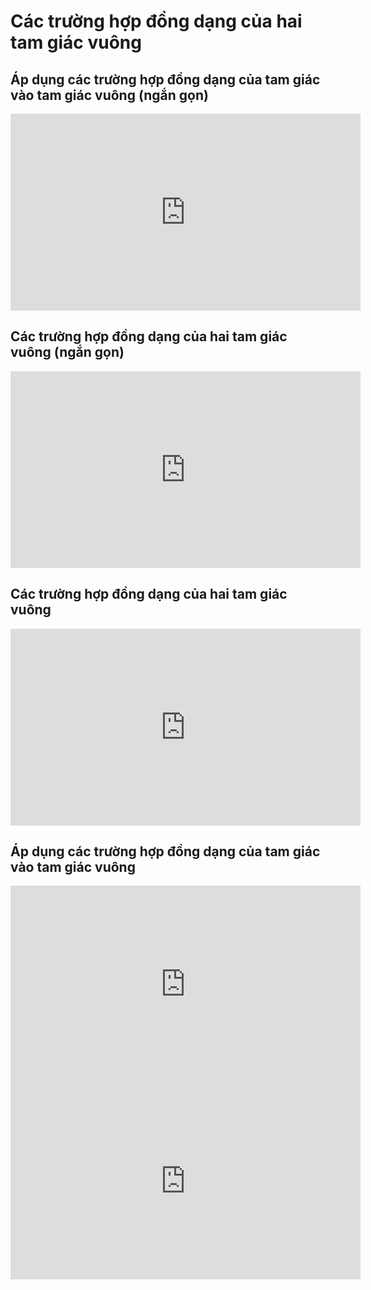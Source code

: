 # Các trường hợp đồng dạng của hai tam giác vuông
## Áp dụng các trường hợp đồng dạng của tam giác vào tam giác vuông (ngắn gọn)
<iframe width="560" height="315" src="https://www.youtube.com/embed/77yT23AZCfI?si=nSxM2-x48X-eI3dV" title="YouTube video player" frameborder="0" allow="accelerometer; autoplay; clipboard-write; encrypted-media; gyroscope; picture-in-picture; web-share" referrerpolicy="strict-origin-when-cross-origin" allowfullscreen></iframe>

## Các trường hợp đồng dạng của hai tam giác vuông (ngắn gọn)
<iframe width="560" height="315" src="https://www.youtube.com/embed/2nc-nQvzQkE?si=Kn8H3-II3BS26iTd" title="YouTube video player" frameborder="0" allow="accelerometer; autoplay; clipboard-write; encrypted-media; gyroscope; picture-in-picture; web-share" referrerpolicy="strict-origin-when-cross-origin" allowfullscreen></iframe>

## Các trường hợp đồng dạng của hai tam giác vuông
<iframe width="560" height="315" src="https://www.youtube.com/embed/2nc-nQvzQkE?si=JzVC045CP3ymJYr4" title="YouTube video player" frameborder="0" allow="accelerometer; autoplay; clipboard-write; encrypted-media; gyroscope; picture-in-picture; web-share" referrerpolicy="strict-origin-when-cross-origin" allowfullscreen></iframe>

## Áp dụng các trường hợp đồng dạng của tam giác vào tam giác vuông
<iframe width="560" height="315" src="https://www.youtube.com/embed/77yT23AZCfI?si=25gfLFRzmDEDk5pp" title="YouTube video player" frameborder="0" allow="accelerometer; autoplay; clipboard-write; encrypted-media; gyroscope; picture-in-picture; web-share" referrerpolicy="strict-origin-when-cross-origin" allowfullscreen></iframe>

<iframe width="560" height="315" src="https://www.youtube.com/embed/CwzcV3tvpEI?si=KAX5yhbQf7lFZHU9" title="YouTube video player" frameborder="0" allow="accelerometer; autoplay; clipboard-write; encrypted-media; gyroscope; picture-in-picture; web-share" referrerpolicy="strict-origin-when-cross-origin" allowfullscreen></iframe>